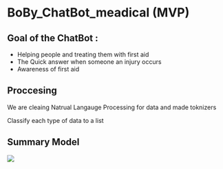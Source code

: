 #  BoBy_ChatBot_meadical (MVP)


## Goal of the ChatBot :

- Helping people and treating them with first aid
- The Quick answer when someone an injury occurs
- Awareness of first aid




## Proccesing 

We are cleaing Natrual Langauge Processing for data and made toknizers 

Classify each type of data to a list


## Summary Model

<img src="summary.jpg">
